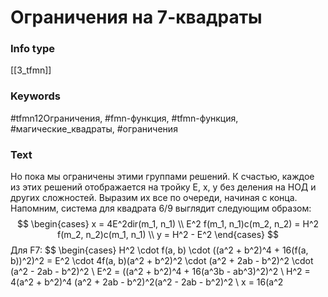 # Ограничения на 7-квадраты
### Info type
[[3_tfmn]]
### Keywords
#tfmn12Ограничения, #fmn-функция, #tfmn-функция, #магические_квадраты, #ограничения
### Text
Но пока мы ограничены этими группами решений. К счастью, каждое из этих решений отображается на тройку E, x, y без деления на НОД и других сложностей. Выразим их все по очереди, начиная с конца. Напомним, система для квадрата 6/9 выглядит следующим образом:
$$
\begin{cases}
x = 4E^2dir(m_1, n_1) \\
E^2 f(m_1, n_1)c(m_2, n_2) = H^2 f(m_2, n_2)c(m_1, n_1) \\
y = H^2 - E^2
\end{cases}
$$
Для F7:
$$
\begin{cases}
H^2 \cdot f(a, b) \cdot ((a^2 + b^2)^4 + 16(f(a, b))^2)^2 = E^2 \cdot 4f(a, b)(a^2 + b^2)^2 \cdot (a^2 + 2ab - b^2)^2 \cdot (a^2 - 2ab - b^2)^2 \\
E^2 = ((a^2 + b^2)^4 + 16(a^3b - ab^3)^2)^2 \\
H^2 = 4(a^2 + b^2)^4 (a^2 + 2ab - b^2)^2(a^2 - 2ab - b^2)^2 \\
x = 16(a^2
